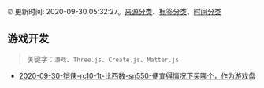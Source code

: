 :alarm_clock: 更新时间: 2020-09-30 05:32:27。[来源分类](../README.md)、[标签分类](../TAGS.md)、[时间分类](../TIMELINE.md)

## 游戏开发


> 关键字：`游戏`、`Three.js`、`Create.js`、`Matter.js`



- [2020-09-30-铠侠-rc10-1t-比西数-sn550-便宜得情况下买哪个，作为游戏盘](https://www.v2ex.com/t/711856) 